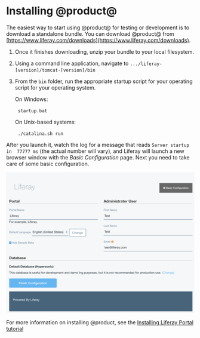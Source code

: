 # Installing @product@ 

The easiest way to start using @product@ for testing or development is to 
download a standalone bundle. You can download @product@ from 
[https://www.liferay.com/downloads](https://www.liferay.com/downloads).

1. Once it finishes downloading, unzip your bundle to your local 
    filesystem.
    
2. Using a command line application, navigate to 
    `.../liferay-[version]/tomcat-[version]/bin`

3. From the `bin` folder, run the appropriate startup script for your operating 
    script for your operating system.
    
    On Windows:
       
        startup.bat
    
    On Unix-based systems:
    
        ./catalina.sh run

After you launch it, watch the log for a message that reads `Server startup in 
77777 ms` (the actual number will vary), and Liferay will launch a new browser 
window with the *Basic Configuration* page. Next you need to take care of some 
basic configuration.

![Figure X: The basic configuration page.](../../../images/001-basic-configuration.png)

For more information on installing @product, see the 
[Installing Liferay Portal tutorial](https://dev.liferay.com/discover/deployment/-/knowledge_base/7-0/installing-liferay-portal)

